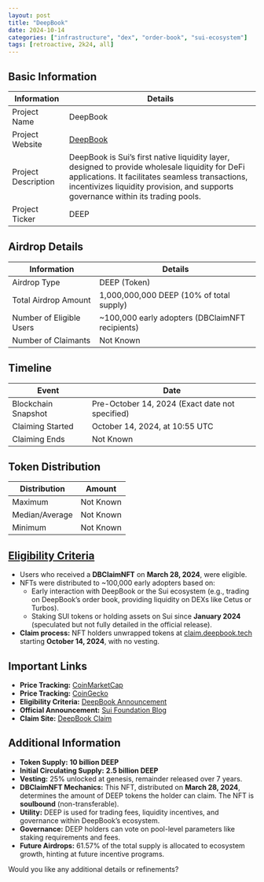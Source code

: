 ```yaml
---
layout: post
title: "DeepBook"
date: 2024-10-14
categories: ["infrastructure", "dex", "order-book", "sui-ecosystem"]
tags: [retroactive, 2k24, all]
---
```


## Basic Information

| Information         | Details                                                                                                                                                                                                                                  |
| ------------------- | ---------------------------------------------------------------------------------------------------------------------------------------------------------------------------------------------------------------------------------------- |
| Project Name        | DeepBook                                                                                                                                                                                                                                 |
| Project Website     | [DeepBook](https://deepbook.tech/deep-token)                                                                                                                                                                                             |
| Project Description | DeepBook is Sui’s first native liquidity layer, designed to provide wholesale liquidity for DeFi applications. It facilitates seamless transactions, incentivizes liquidity provision, and supports governance within its trading pools. |
| Project Ticker      | DEEP                                                                                                                                                                                                                                     |

## Airdrop Details

| Information              | Details                                         |
| ------------------------ | ----------------------------------------------- |
| Airdrop Type             | DEEP (Token)                                    |
| Total Airdrop Amount     | 1,000,000,000 DEEP (10% of total supply)        |
| Number of Eligible Users | ~100,000 early adopters (DBClaimNFT recipients) |
| Number of Claimants      | Not Known                                       |

## Timeline

| Event               | Date                                            |
| ------------------- | ----------------------------------------------- |
| Blockchain Snapshot | Pre-October 14, 2024 (Exact date not specified) |
| Claiming Started    | October 14, 2024, at 10:55 UTC                  |
| Claiming Ends       | Not Known                                       |

## Token Distribution

| Distribution   | Amount    |
| -------------- | --------- |
| Maximum        | Not Known |
| Median/Average | Not Known |
| Minimum        | Not Known |

## [Eligibility Criteria](https://deepbook.tech/deep-token)

- Users who received a **DBClaimNFT** on **March 28, 2024**, were eligible.
- NFTs were distributed to ~100,000 early adopters based on:
  - Early interaction with DeepBook or the Sui ecosystem (e.g., trading on DeepBook’s order book, providing liquidity on DEXs like Cetus or Turbos).
  - Staking SUI tokens or holding assets on Sui since **January 2024** (speculated but not fully detailed in the official release).
- **Claim process:** NFT holders unwrapped tokens at [claim.deepbook.tech](https://claim.deepbook.tech) starting **October 14, 2024**, with no vesting.

## Important Links

- **Price Tracking:** [CoinMarketCap](https://coinmarketcap.com/currencies/deepbook)
- **Price Tracking:** [CoinGecko](https://www.coingecko.com/en/coins/deepbook)
- **Eligibility Criteria:** [DeepBook Announcement](https://deepbook.tech/deep-token)
- **Official Announcement:** [Sui Foundation Blog](https://blog.sui.io/deepbook-deep-token-launch/)
- **Claim Site:** [DeepBook Claim](https://claim.deepbook.tech)

## Additional Information

- **Token Supply:** **10 billion DEEP**
- **Initial Circulating Supply:** **2.5 billion DEEP**
- **Vesting:** 25% unlocked at genesis, remainder released over 7 years.
- **DBClaimNFT Mechanics:** This NFT, distributed on **March 28, 2024**, determines the amount of DEEP tokens the holder can claim. The NFT is **soulbound** (non-transferable).
- **Utility:** DEEP is used for trading fees, liquidity incentives, and governance within DeepBook’s ecosystem.
- **Governance:** DEEP holders can vote on pool-level parameters like staking requirements and fees.
- **Future Airdrops:** 61.57% of the total supply is allocated to ecosystem growth, hinting at future incentive programs.

Would you like any additional details or refinements?
